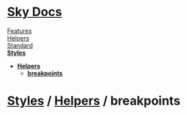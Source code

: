 <!--- This breakpoints was auto-generated using "npx sky readme build" --> 

# [Sky Docs](/README.md)

[Features](../../../features/Features.md)   
[Helpers](../../../helpers/Helpers.md)   
[Standard](../../../standard/Standard.md)   
**[Styles](../../../styles/Styles.md)**   
* **[Helpers](../../../styles/helpers/Helpers.md)**  
   * **[breakpoints](../../../styles/helpers/breakpoints/breakpoints.md)**
  
# [Styles](../../../styles/Styles.md) / [Helpers](../../../styles/helpers/Helpers.md) / breakpoints